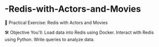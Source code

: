 # -Redis-with-Actors-and-Movies
🧪 Practical Exercise: Redis with Actors and Movies 

🛠️ Objective You'll:  Load data into Redis using Docker. Interact with Redis using Python. Write queries to analyze data.

